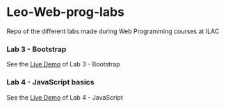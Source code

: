 # Leo-Web-prog-labs
Repo of the different labs made during Web Programming courses at ILAC

### Lab 3 - Bootstrap
See the [Live Demo](https://eikk-o.github.io/Leo-Web-prog-labs/Lab3-Bootstrap/) of Lab 3 - Bootstrap


### Lab 4 - JavaScript basics
See the [Live Demo]() of Lab 4 - JavaScript
